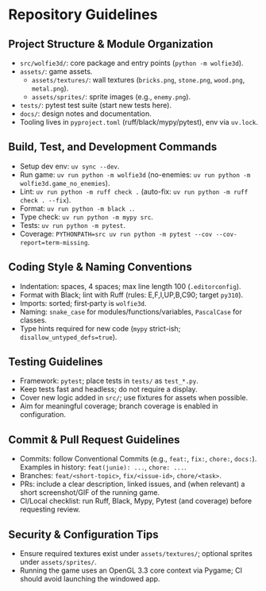 # Repository Guidelines

## Project Structure & Module Organization
- `src/wolfie3d/`: core package and entry points (`python -m wolfie3d`).
- `assets/`: game assets.
  - `assets/textures/`: wall textures (`bricks.png`, `stone.png`, `wood.png`, `metal.png`).
  - `assets/sprites/`: sprite images (e.g., `enemy.png`).
- `tests/`: pytest test suite (start new tests here).
- `docs/`: design notes and documentation.
- Tooling lives in `pyproject.toml` (ruff/black/mypy/pytest), env via `uv.lock`.

## Build, Test, and Development Commands
- Setup dev env: `uv sync --dev`.
- Run game: `uv run python -m wolfie3d` (no-enemies: `uv run python -m wolfie3d.game_no_enemies`).
- Lint: `uv run python -m ruff check .` (auto-fix: `uv run python -m ruff check . --fix`).
- Format: `uv run python -m black .`.
- Type check: `uv run python -m mypy src`.
- Tests: `uv run python -m pytest`.
- Coverage: `PYTHONPATH=src uv run python -m pytest --cov --cov-report=term-missing`.

## Coding Style & Naming Conventions
- Indentation: spaces, 4 spaces; max line length 100 (`.editorconfig`).
- Format with Black; lint with Ruff (rules: E,F,I,UP,B,C90; target `py310`).
- Imports: sorted; first‑party is `wolfie3d`.
- Naming: `snake_case` for modules/functions/variables, `PascalCase` for classes.
- Type hints required for new code (`mypy` strict-ish; `disallow_untyped_defs=true`).

## Testing Guidelines
- Framework: `pytest`; place tests in `tests/` as `test_*.py`.
- Keep tests fast and headless; do not require a display.
- Cover new logic added in `src/`; use fixtures for assets when possible.
- Aim for meaningful coverage; branch coverage is enabled in configuration.

## Commit & Pull Request Guidelines
- Commits: follow Conventional Commits (e.g., `feat:`, `fix:`, `chore:`, `docs:`). Examples in history: `feat(junie): ...`, `chore: ...`.
- Branches: `feat/<short-topic>`, `fix/<issue-id>`, `chore/<task>`.
- PRs: include a clear description, linked issues, and (when relevant) a short screenshot/GIF of the running game.
- CI/Local checklist: run Ruff, Black, Mypy, Pytest (and coverage) before requesting review.

## Security & Configuration Tips
- Ensure required textures exist under `assets/textures/`; optional sprites under `assets/sprites/`.
- Running the game uses an OpenGL 3.3 core context via Pygame; CI should avoid launching the windowed app.
